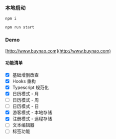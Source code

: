 ### 本地启动

```
npm i

npm run start
```

### Demo

[http://www.buynao.com](http://www.buynao.com)


#### 功能清单


- [x] 基础增删改查
- [x] Hooks 重构
- [x] Typescript 规范化
- [x] 日历模式 - 月
- [ ] 日历模式 - 周
- [ ] 日历模式 - 日
- [x] 游客模式 - 本地存储
- [x] 注册模式 - 远程存储
- [ ] 文本编辑器
- [ ] 标签功能